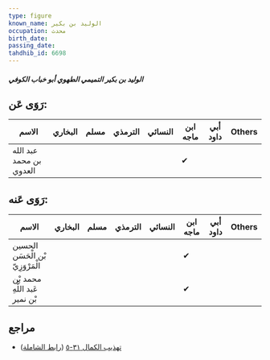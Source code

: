 ```yaml
---
type: figure
known_name: الوليد بن بكير
occupation: محدث
birth_date:
passing_date:
tahdhib_id: 6698
---
```

##### الوليد بن بكير التميمي الطهوي أبو خباب الكوفي

## رَوَى عَن:
| الاسم                   | البخاري | مسلم | الترمذي | النسائي | ابن ماجه | أبي داود | Others |
| ----------------------- | ------- | ---- | ------- | ------- | -------- | -------- | ------ |
| عبد الله بن محمد العدوي |         |      |         |         | ✔        |          |        |
## رَوَى عَنه:
| الاسم                             | البخاري | مسلم | الترمذي | النسائي | ابن ماجه | أبي داود | Others |
| --------------------------------- | ------- | ---- | ------- | ------- | -------- | -------- | ------ |
| الحسين بْن الْحَسَن الْمَرْوَزِيّ |         |      |         |         | ✔        |          |        |
| محمد بْن عَبد اللَّهِ بْن نمير    |         |      |         |         | ✔        |          |        |
## مراجع
- [تهذيب الكمال ٣١-٥](obsidian://open?vault=Tahdhib-al-Kamal&file=Figures/٦٦٩٨-الوليد%20بن%20بكير%20التميمي%20الطهوي%20أبو%20خباب%20الكوفي) ([رابط الشاملة](https://shamela.ws/book/3722/16553))